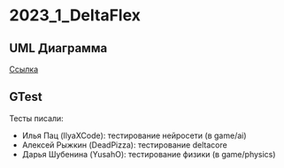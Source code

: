 # 2023_1_DeltaFlex

## UML Диаграмма
[Ссылка](https://drive.google.com/file/d/1vogSNJil-t77vh0ZwRw6lZ4VHSbY_1CC/view?usp=sharing)
## GTest
Тесты писали:   
* Илья Пац (IlyaXCode): тестирование нейросети (в game/ai)   
* Алексей Рыжкин (DeadPizza): тестирование deltacore    
* Дарья Шубенина (YusahO): тестирование физики (в game/physics)  

